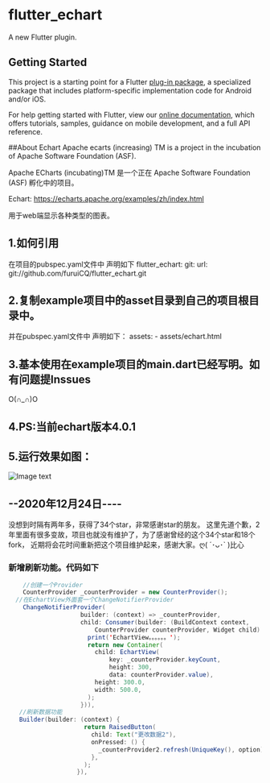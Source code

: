 # flutter_echart

A new Flutter plugin.

## Getting Started

This project is a starting point for a Flutter
[plug-in package](https://flutter.io/developing-packages/),
a specialized package that includes platform-specific implementation code for
Android and/or iOS.

For help getting started with Flutter, view our 
[online documentation](https://flutter.io/docs), which offers tutorials, 
samples, guidance on mobile development, and a full API reference.

##About Echart
Apache ecarts (increasing) TM is a project in the incubation of Apache Software Foundation (ASF).

Apache ECharts (incubating)TM 是一个正在 Apache Software Foundation (ASF) 孵化中的项目。

Echart: https://echarts.apache.org/examples/zh/index.html

用于web端显示各种类型的图表。


## 1.如何引用

在项目的pubspec.yaml文件中
声明如下
flutter_echart:
      git:
        url: git://github.com/furuiCQ/flutter_echart.git
        
## 2.复制example项目中的asset目录到自己的项目根目录中。

并在pubspec.yaml文件中
声明如下：
assets:
    - assets/echart.html
    
## 3.基本使用在example项目的main.dart已经写明。如有问题提Inssues
O(∩_∩)O

## 4.PS:当前echart版本4.0.1

## 5.运行效果如图：

![Image text](https://img-blog.csdnimg.cn/20201225140124303.gif)

## --2020年12月24日----

没想到时隔有两年多，获得了34个star，非常感谢star的朋友。
这里先道个歉，2年里面有很多变故，项目也就没有维护了，为了感谢曾经的这个34个star和18个fork，
近期将会花时间重新把这个项目维护起来，感谢大家。ღ( ´･ᴗ･` )比心

### 新增刷新功能。代码如下

```java
    //创建一个Provider
    CounterProvider _counterProvider = new CounterProvider();
  //在EchartView外面套一个ChangeNotifierProvider
    ChangeNotifierProvider(
                    builder: (context) => _counterProvider,
                    child: Consumer(builder: (BuildContext context,
                        CounterProvider counterProvider, Widget child) {
                      print('EchartView。。。。。。');
                      return new Container(
                        child: EchartView(
                            key: _counterProvider.keyCount,
                            height: 300,
                            data: counterProvider.value),
                        height: 300.0,
                        width: 500.0,
                      );
                    })),
   //刷新数据功能
   Builder(builder: (context) {
                     return RaisedButton(
                       child: Text("更改数据2"),
                       onPressed: () {
                         _counterProvider2.refresh(UniqueKey(), option);
                       },
                     );
                   }),
```

